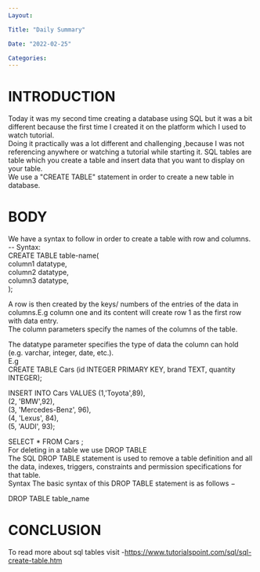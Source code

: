 ```yaml
---
Layout:

Title: "Daily Summary"

Date: "2022-02-25"

Categories:
---
```


# INTRODUCTION

Today it was my second time creating a database using SQL but it was a bit different because the first time I created it on the platform which I used to watch tutorial.<br> Doing it practically was a lot different and challenging ,because I was not referencing anywhere or watching a tutorial while starting it. SQL tables are table which you create a table and insert data that you want to display on your table.<br>
We use a "CREATE TABLE" statement in order to create a new table in database.<br>

# BODY

We have a syntax to follow in order to create a table with row and columns. <br>
-- Syntax:<br>
CREATE TABLE table-name(<br>
column1 datatype,<br>
column2 datatype,<br>
column3 datatype,<br>
);<br>

A row is then created by the keys/ numbers of the entries of the data in columns.E.g column one and its content will create row 1 as the first row with data entry.<br>
The column parameters specify the names of the columns of the table.<br>

The datatype parameter specifies the type of data the column can hold (e.g. varchar, integer, date, etc.).<br>
E.g <br>
CREATE TABLE Cars (id INTEGER PRIMARY KEY, brand TEXT, quantity INTEGER);<br>

INSERT INTO Cars VALUES (1,'Toyota',89),<br>(2, 'BMW',92),<br>(3, 'Mercedes-Benz', 96),<br>(4,
'Lexus', 84),<br>(5, 'AUDI', 93);<br>

SELECT \*
FROM Cars ;<br>
For deleting in a table we use DROP TABLE<br>
The SQL DROP TABLE statement is used to remove a table definition and all the data, indexes, triggers, constraints and permission specifications for that table.<br>
Syntax
The basic syntax of this DROP TABLE statement is as follows −<br>

DROP TABLE table_name<br>

# CONCLUSION

To read more about sql tables visit -https://www.tutorialspoint.com/sql/sql-create-table.htm

